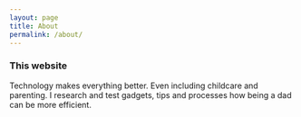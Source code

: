 ```yaml
---
layout: page
title: About
permalink: /about/
---
```


### This website

Technology makes everything better. Even including childcare and parenting.
I research and test gadgets, tips and processes how being a dad can be more
efficient.
